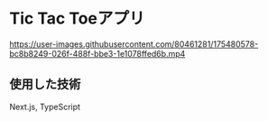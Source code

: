 # Tic Tac Toeアプリ

https://user-images.githubusercontent.com/80461281/175480578-bc8b8249-026f-488f-bbe3-1e1078ffed6b.mp4

## 使用した技術

Next.js, TypeScript
